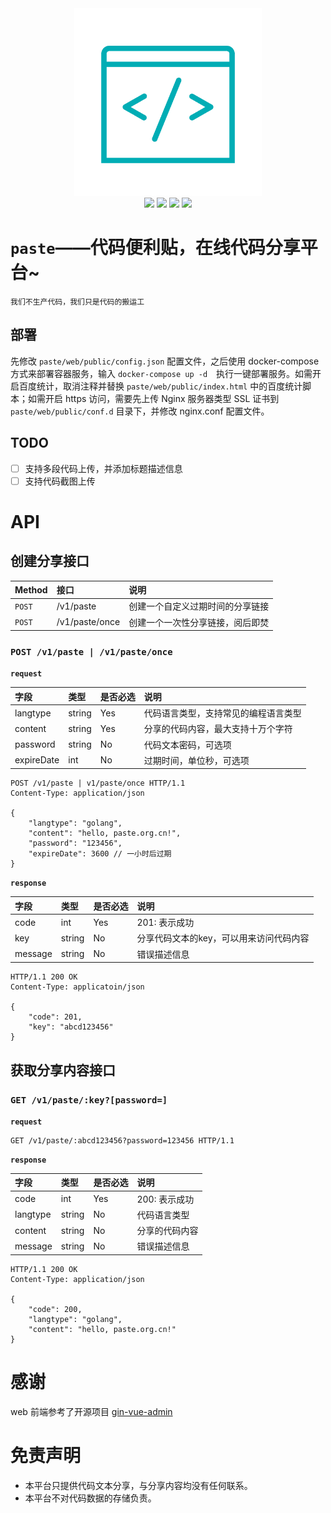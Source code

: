 <div align=center>
<img src="web/public/logo.png" width=300" height="300" />
</div>
<div align=center>
	<img src="https://img.shields.io/badge/golang-1.15.6-blue"/>
	<img src="https://img.shields.io/badge/gin-1.6.3-lightBlue"/>
    <img src="https://img.shields.io/badge/node-14.17.3-green"/>
	<img src="https://img.shields.io/badge/vue-2.6.10-brightgreen"/>
</div>

# `paste`——代码便利贴，在线代码分享平台~

`我们不生产代码，我们只是代码的搬运工`

## 部署

先修改 `paste/web/public/config.json` 配置文件，之后使用 docker-compose 方式来部署容器服务，输入 `docker-compose up -d`　执行一键部署服务。如需开启百度统计，取消注释并替换 `paste/web/public/index.html` 中的百度统计脚本；如需开启 https 访问，需要先上传 Nginx 服务器类型 SSL 证书到 `paste/web/public/conf.d` 目录下，并修改 nginx.conf 配置文件。

## TODO

- [ ] 支持多段代码上传，并添加标题描述信息
- [ ] 支持代码截图上传

# API

## 创建分享接口

| Method   | 接口           | 说明                             |
| :------- | :------------- | :------------------------------- |
| `POST` | /v1/paste      | 创建一个自定义过期时间的分享链接 |
| `POST` | /v1/paste/once | 创建一个一次性分享链接，阅后即焚 |

### `POST /v1/paste | /v1/paste/once`

**`request`**

| 字段       | 类型   | 是否必选 | 说明                                 |
| :--------- | :----- | :------- | :----------------------------------- |
| langtype   | string | Yes      | 代码语言类型，支持常见的编程语言类型 |
| content    | string | Yes      | 分享的代码内容，最大支持十万个字符   |
| password   | string | No       | 代码文本密码，可选项                 |
| expireDate | int    | No       | 过期时间，单位秒，可选项             |

```http
POST /v1/paste | v1/paste/once HTTP/1.1
Content-Type: application/json

{
    "langtype": "golang",
    "content": "hello, paste.org.cn!",
    "password": "123456",
    "expireDate": 3600 // 一小时后过期
}
```

**`response`**

| 字段    | 类型   | 是否必选 | 说明                                    |
| :------ | :----- | :------- | :-------------------------------------- |
| code    | int    | Yes      | 201: 表示成功                           |
| key     | string | No       | 分享代码文本的key，可以用来访问代码内容 |
| message | string | No       | 错误描述信息                            |

```http
HTTP/1.1 200 OK
Content-Type: applicatoin/json

{
    "code": 201,
    "key": "abcd123456"
}
```

## 获取分享内容接口

### `GET /v1/paste/:key?[password=]`

**`request`**

```http
GET /v1/paste/:abcd123456?password=123456 HTTP/1.1
```

**`response`**

| 字段     | 类型   | 是否必选 | 说明           |
| :------- | :----- | :------- | :------------- |
| code     | int    | Yes      | 200: 表示成功  |
| langtype | string | No       | 代码语言类型   |
| content  | string | No       | 分享的代码内容 |
| message  | string | No       | 错误描述信息   |

```http
HTTP/1.1 200 OK
Content-Type: application/json

{
    "code": 200,
    "langtype": "golang",
    "content": "hello, paste.org.cn!"
}
```

# 感谢

web 前端参考了开源项目 [gin-vue-admin](https://github.com/flipped-aurora/gin-vue-admin)

# 免责声明

- 本平台只提供代码文本分享，与分享内容均没有任何联系。
- 本平台不对代码数据的存储负责。
